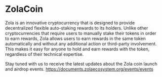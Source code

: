 # ZolaCoin
Zola is an innovative cryptocurrency that is designed to provide decentralized flexible auto-staking rewards to its holders. Unlike other cryptocurrencies that require users to manually stake their tokens in order to earn rewards, Zola allows users to earn rewards in the same token automatically and without any additional action or third-party involvement. This makes it easy for anyone to hold and earn rewards with the token, regardless of their technical expertise.

Stay tuned with us to receive the latest updates about the Zola coin launch and airdrop events. https://documents.zolaecosystem.org/events/events
